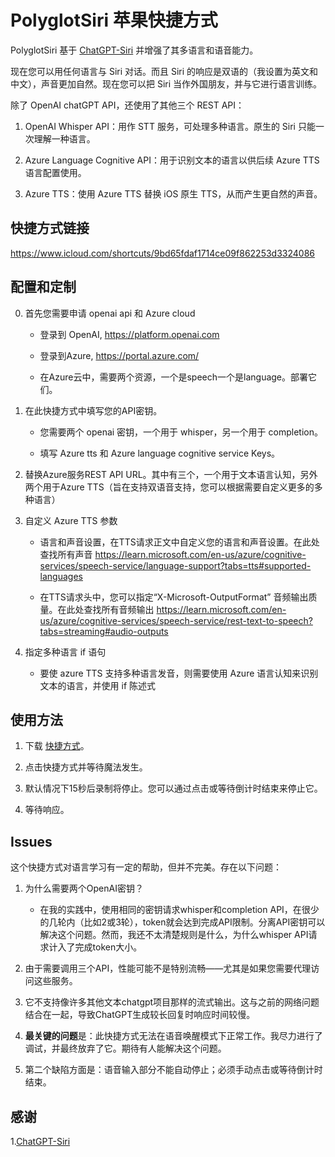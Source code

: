 # PolyglotSiri 苹果快捷方式

PolyglotSiri 基于 [ChatGPT-Siri](https://github.com/Yue-Yang/ChatGPT-Siri) 并增强了其多语言和语音能力。

现在您可以用任何语言与 Siri 对话。而且 Siri 的响应是双语的（我设置为英文和中文），声音更加自然。现在您可以把 Siri 当作外国朋友，并与它进行语言训练。

除了 OpenAI chatGPT API，还使用了其他三个 REST API：

1. OpenAI Whisper API：用作 STT 服务，可处理多种语言。原生的 Siri 只能一次理解一种语言。

2. Azure Language Cognitive API：用于识别文本的语言以供后续 Azure TTS 语言配置使用。

3. Azure TTS：使用 Azure TTS 替换 iOS 原生 TTS，从而产生更自然的声音。

   

## 快捷方式链接

https://www.icloud.com/shortcuts/9bd65fdaf1714ce09f862253d3324086



## 配置和定制

0. 首先您需要申请 openai api 和 Azure cloud

   - 登录到 OpenAI, https://platform.openai.com


   - 登录到Azure, https://portal.azure.com/


   - 在Azure云中，需要两个资源，一个是speech一个是language。部署它们。


1. 在此快捷方式中填写您的API密钥。

   - 您需要两个 openai 密钥，一个用于 whisper，另一个用于 completion。


   - 填写 Azure tts 和 Azure language cognitive service Keys。


2. 替换Azure服务REST API URL。其中有三个，一个用于文本语言认知，另外两个用于Azure TTS（旨在支持双语音支持，您可以根据需要自定义更多的多种语言）

3. 自定义 Azure TTS 参数

   - 语言和声音设置，在TTS请求正文中自定义您的语言和声音设置。在此处查找所有声音 https://learn.microsoft.com/en-us/azure/cognitive-services/speech-service/language-support?tabs=tts#supported-languages


   - 在TTS请求头中，您可以指定“X-Microsoft-OutputFormat” 音频输出质量。在此处查找所有音频输出 https://learn.microsoft.com/en-us/azure/cognitive-services/speech-service/rest-text-to-speech?tabs=streaming#audio-outputs


4. 指定多种语言 if 语句

   - 要使 azure TTS 支持多种语言发音，则需要使用 Azure 语言认知来识别文本的语言，并使用 if 陈述式

   

## 使用方法

1. 下载 [快捷方式](https://www.icloud.com/shortcuts/9bd65fdaf1714ce09f862253d3324086)。

2. 点击快捷方式并等待魔法发生。

3. 默认情况下15秒后录制将停止。您可以通过点击或等待倒计时结束来停止它。

4. 等待响应。

   


## Issues
这个快捷方式对语言学习有一定的帮助，但并不完美。存在以下问题：

1. 为什么需要两个OpenAI密钥？
   - 在我的实践中，使用相同的密钥请求whisper和completion API，在很少的几轮内（比如2或3轮），token就会达到完成API限制。分离API密钥可以解决这个问题。然而，我还不太清楚规则是什么，为什么whisper API请求计入了完成token大小。

2. 由于需要调用三个API，性能可能不是特别流畅——尤其是如果您需要代理访问这些服务。

3. 它不支持像许多其他文本chatgpt项目那样的流式输出。这与之前的网络问题结合在一起，导致ChatGPT生成较长回复时响应时间较慢。

4. **最关键的问题**是：此快捷方式无法在语音唤醒模式下正常工作。我尽力进行了调试，并最终放弃了它。期待有人能解决这个问题。

5. 第二个缺陷方面是：语音输入部分不能自动停止；必须手动点击或等待倒计时结束。

   


## 感谢

1.[ChatGPT-Siri](https://github.com/Yue-Yang/ChatGPT-Siri)
